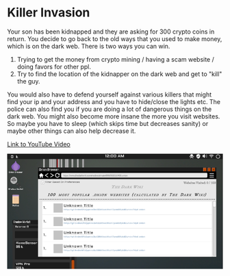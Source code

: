 # Killer Invasion
Your son has been kidnapped and they are asking for 300 crypto coins in return. You decide to go back to the old ways that you used to make money, which is on the dark web. There is two ways you can win. 
1) Trying to get the money from crypto mining / having a scam website / doing favors for other ppl. 
2) Try to find the location of the kidnapper on the dark web and get to "kill" the guy.

You would also have to defend yourself against various killers that might find your ip and your address and you have to hide/close the lights etc. The police can also find you if you are doing a lot of dangerous things on the dark web. You might also become more insane the more you visit websites. So maybe you have to sleep (which skips time but decreases sanity) or maybe other things can also help decrease it.

[Link to YouTube Video](https://www.youtube.com/watch?v=Q_05seOtb3g)

![Screenshot](screenshots/KI4.png)

